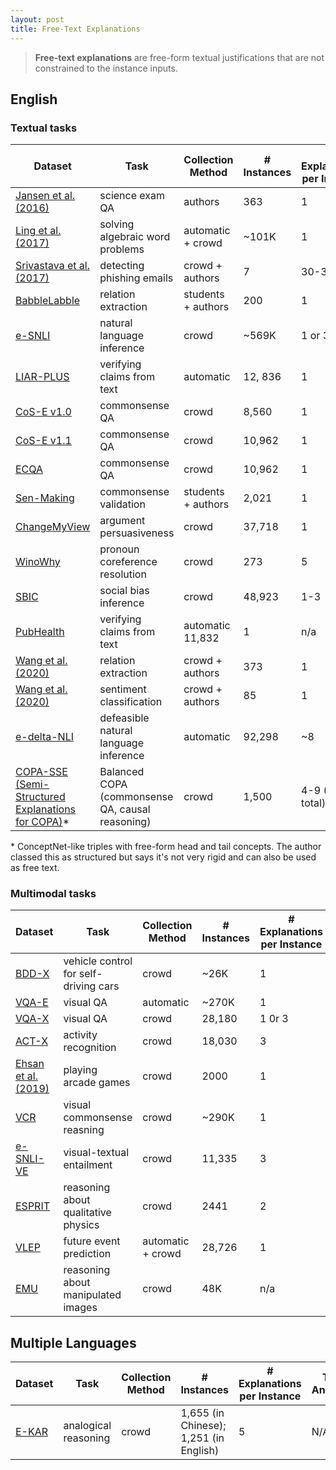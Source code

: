 ```yaml
---
layout: post
title: Free-Text Explanations
---
```


> **Free-text explanations** are free-form textual justifications that are not constrained to the instance inputs. 

## English

### Textual tasks 

| Dataset                                                    | Task                | Collection Method | # Instances | # Explanations per Instance | Total # Annotators |
|------------------------------------------------------------|-------------------------|-------------------|---------------------|-------------------------------------|----------------------------|
[Jansen et al. (2016)](https://www.aclweb.org/anthology/C16-1278/) | science exam QA | authors | 363 | 1 | 4 |
[Ling et al. (2017)](https://www.aclweb.org/anthology/P17-1015/) | solving algebraic word problems | automatic + crowd | ~101K | 1 | n/a | 
[Srivastava et al. (2017)](https://www.aclweb.org/anthology/D17-1161/) | detecting phishing emails | crowd + authors | 7 | 30-35 | 146 | 
[BabbleLabble](https://www.aclweb.org/anthology/P18-1175/) | relation extraction | students + authors | 200 | 1 | 10 |
[e-SNLI](https://papers.nips.cc/paper/2018/hash/4c7a167bb329bd92580a99ce422d6fa6-Abstract.html) | natural language inference | crowd | ~569K | 1 or 3 | 6325 | 
[LIAR-PLUS](https://www.aclweb.org/anthology/W18-5513/) | verifying claims from text | automatic | 12, 836 | 1 | n/a | 
[CoS-E v1.0](https://www.aclweb.org/anthology/P19-1487/) | commonsense QA | crowd | 8,560 | 1 | n/a |
[CoS-E v1.1](https://www.aclweb.org/anthology/P19-1487/) | commonsense QA | crowd | 10,962 | 1 | n/a | 
[ECQA](https://aclanthology.org/2021.acl-long.238/) | commonsense QA | crowd | 10,962 | 1 | n/a |
[Sen-Making](https://www.aclweb.org/anthology/P19-1393/) | commonsense validation | students + authors | 2,021 | 1 | 7 |               
[ChangeMyView](https://www.aclweb.org/anthology/D19-1289/) | argument persuasiveness | crowd | 37,718 | 1 | n/a |       
[WinoWhy](https://www.aclweb.org/anthology/2020.acl-main.508/) | pronoun coreference resolution | crowd | 273 | 5 | n/a | 
[SBIC](https://www.aclweb.org/anthology/2020.acl-main.486/) | social bias inference | crowd | 48,923 | 1-3 | n/a | 
[PubHealth](https://www.aclweb.org/anthology/2020.emnlp-main.623/) | verifying claims from text | automatic 11,832 | 1 | n/a | 
[Wang et al. (2020)](https://arxiv.org/pdf/1911.01352.pdf) | relation extraction | crowd + authors | 373 | 1 | n/a |
[Wang et al. (2020)](https://arxiv.org/pdf/1911.01352.pdf) | sentiment classification | crowd + authors | 85 | 1 | n/a | 
[e-delta-NLI](https://arxiv.org/abs/2012.08012) | defeasible natural language inference | automatic | 92,298 | ~8 | n/a | 
[COPA-SSE (Semi-Structured Explanations for COPA)](https://github.com/a-brassard/copa-sse)\* | Balanced COPA (commonsense QA, causal reasoning)| crowd | 1,500 | 4-9 (9747 total) |  N/A |

\* ConceptNet-like triples with free-form head and tail concepts. The author classed this as structured but says it's not very rigid and can also be used as free text.

### Multimodal tasks 

| Dataset                                                    | Task                | Collection Method | # Instances | # Explanations per Instance | Total # Annotators |
|------------------------------------------------------------|-------------------------|-------------------|---------------------|-------------------------------------|----------------------------|
[BDD-X](https://arxiv.org/abs/1807.11546) | vehicle control for self-driving cars | crowd | ~26K | 1 | n/a | 
[VQA-E](https://arxiv.org/abs/1803.07464) | visual QA | automatic |  ~270K | 1 | n/a | 
[VQA-X](https://openaccess.thecvf.com/content_cvpr_2018/papers/Park_Multimodal_Explanations_Justifying_CVPR_2018_paper.pdf) | visual QA | crowd | 28,180 | 1 0r 3 | n/a | 
[ACT-X](https://openaccess.thecvf.com/content_cvpr_2018/papers/Park_Multimodal_Explanations_Justifying_CVPR_2018_paper.pdf) | activity recognition | crowd | 18,030 | 3 | n/a |
[Ehsan et al. (2019)](https://arxiv.org/abs/1901.03729) | playing arcade games | crowd | 2000 | 1 | 60 | 
[VCR](https://visualcommonsense.com/) | visual commonsense reasning | crowd | ~290K | 1 | n/a| 
[e-SNLI-VE](https://arxiv.org/abs/2004.03744) | visual-textual entailment | crowd | 11,335 | 3 | n/a |
[ESPRIT](https://www.aclweb.org/anthology/2020.acl-main.706/) | reasoning about qualitative physics | crowd | 2441 | 2 | n/a |
[VLEP](https://www.aclweb.org/anthology/2020.emnlp-main.706/) | future event prediction | automatic + crowd | 28,726 | 1 | n/a | 
[EMU](https://arxiv.org/abs/2012.04726) | reasoning about manipulated images | crowd | 48K | n/a | n/a |

## Multiple Languages


| Dataset                                                    | Task                | Collection Method | # Instances | # Explanations per Instance | Total # Annotators |
|------------------------------------------------------------|-------------------------|-------------------|---------------------|-------------------------------------|----------------------------|
| [E-KAR](https://aclanthology.org/2022.findings-acl.311/) | analogical reasoning | crowd | 1,655 (in Chinese); 1,251 (in English) | 5 | N/A | 
